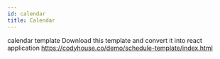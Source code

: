 ```yaml
---
id: calendar
title: Calendar
---
```


calendar template
Download this template and convert it into react application
https://codyhouse.co/demo/schedule-template/index.html
